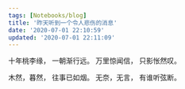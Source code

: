 ```yaml
---
tags: [Notebooks/blog]
title: '昨天听到一个令人悲伤的消息'
date: '2020-07-01 22:10:59'
updated: '2020-07-01 22:11:09'
---
```


十年桃李缘，
一朝渐行远。
万里惊闻信，
只影怅然叹。

木然，暮然，
往事已如烟。
无奈，无言，
有谁听弦断。